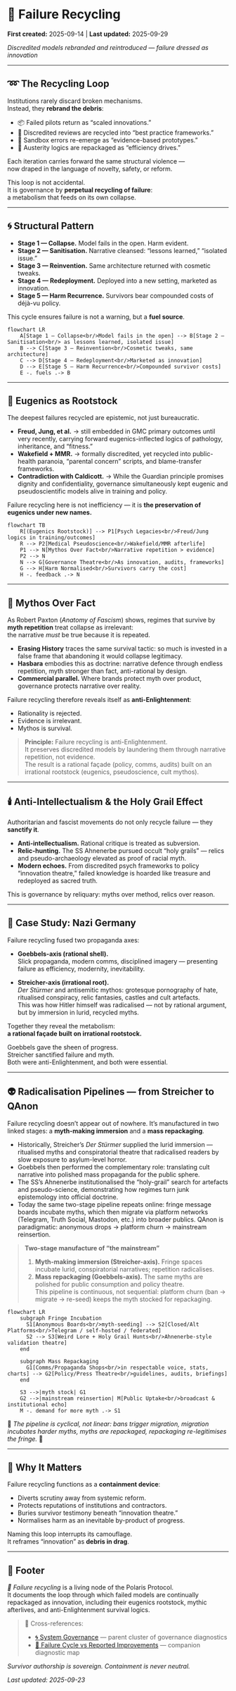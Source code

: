 # 🧪 Failure Recycling  
**First created:** 2025-09-14 | **Last updated:** 2025-09-29  

*Discredited models rebranded and reintroduced — failure dressed as innovation*  

---

## ➿ The Recycling Loop  

Institutions rarely discard broken mechanisms.  
Instead, they **rebrand the debris**:  

- 📦 Failed pilots return as “scaled innovations.”  
- 📑 Discredited reviews are recycled into “best practice frameworks.”  
- 🧪 Sandbox errors re-emerge as “evidence-based prototypes.”  
- 💸 Austerity logics are repackaged as “efficiency drives.”  

Each iteration carries forward the same structural violence —  
now draped in the language of novelty, safety, or reform.  

This loop is not accidental.  
It is governance by **perpetual recycling of failure**:  
a metabolism that feeds on its own collapse.  

---

## 🌀 Structural Pattern  

- **Stage 1 — Collapse.** Model fails in the open. Harm evident.  
- **Stage 2 — Sanitisation.** Narrative cleansed: “lessons learned,” “isolated issue.”  
- **Stage 3 — Reinvention.** Same architecture returned with cosmetic tweaks.  
- **Stage 4 — Redeployment.** Deployed into a new setting, marketed as innovation.  
- **Stage 5 — Harm Recurrence.** Survivors bear compounded costs of déjà-vu policy.  

This cycle ensures failure is not a warning, but a **fuel source**.  

```mermaid
flowchart LR
    A[Stage 1 — Collapse<br/>Model fails in the open] --> B[Stage 2 — Sanitisation<br/> as lessons learned, isolated issue]
    B --> C[Stage 3 — Reinvention<br/>Cosmetic tweaks, same architecture]
    C --> D[Stage 4 — Redeployment<br/>Marketed as innovation]
    D --> E[Stage 5 — Harm Recurrence<br/>Compounded survivor costs]
    E -. fuels .-> B
```

---

## 🧬 Eugenics as Rootstock  

The deepest failures recycled are epistemic, not just bureaucratic.  

- **Freud, Jung, et al.** → still embedded in GMC primary outcomes until very recently, carrying forward eugenics-inflected logics of pathology, inheritance, and “fitness.”  
- **Wakefield + MMR.** → formally discredited, yet recycled into public-health paranoia, “parental concern” scripts, and blame-transfer frameworks.  
- **Contradiction with Caldicott.** → While the Guardian principle promises dignity and confidentiality, governance simultaneously kept eugenic and pseudoscientific models alive in training and policy.  

Failure recycling here is not inefficiency — it is **the preservation of eugenics under new names.**  

```mermaid
flowchart TB
    R[(Eugenics Rootstock)] --> P1[Psych Legacies<br/>Freud/Jung logics in training/outcomes]
    R --> P2[Medical Pseudoscience<br/>Wakefield/MMR afterlife]
    P1 --> N[Mythos Over Fact<br/>Narrative repetition > evidence]
    P2 --> N
    N --> G[Governance Theatre<br/>As innovation, audits, frameworks]
    G --> H[Harm Normalised<br/>Survivors carry the cost]
    H -. feedback .-> N
```

---

## 👹 Mythos Over Fact  

As Robert Paxton (*Anatomy of Fascism*) shows, regimes that survive by **myth repetition** treat collapse as irrelevant:  
the narrative *must* be true because it is repeated.  

- **Erasing History** traces the same survival tactic: so much is invested in a false frame that abandoning it would collapse legitimacy.  
- **Hasbara** embodies this as doctrine: narrative defence through endless repetition, myth stronger than fact, anti-rational by design.  
- **Commercial parallel.** Where brands protect myth over product, governance protects narrative over reality.  

Failure recycling therefore reveals itself as **anti-Enlightenment**:  

- Rationality is rejected.  
- Evidence is irrelevant.  
- Mythos is survival.

> **Principle:** Failure recycling is anti-Enlightenment.  
> It preserves discredited models by laundering them through narrative repetition, not evidence.  
> The result is a rational façade (policy, comms, audits) built on an irrational rootstock (eugenics, pseudoscience, cult mythos).

---

## 🕯️ Anti-Intellectualism & the Holy Grail Effect  

Authoritarian and fascist movements do not only recycle failure — they **sanctify it**.  

- **Anti-intellectualism.** Rational critique is treated as subversion.  
- **Relic-hunting.** The SS Ahnenerbe pursued occult “holy grails” — relics and pseudo-archaeology elevated as proof of racial myth.  
- **Modern echoes.** From discredited psych frameworks to policy “innovation theatre,” failed knowledge is hoarded like treasure and redeployed as sacred truth.  

This is governance by reliquary: myths over method, relics over reason.  

---

## 🏰 Case Study: Nazi Germany  

Failure recycling fused two propaganda axes:  

- **Goebbels-axis (rational shell).**  
  Slick propaganda, modern comms, disciplined imagery — presenting failure as efficiency, modernity, inevitability.  

- **Streicher-axis (irrational root).**  
  *Der Stürmer* and antisemitic mythos: grotesque pornography of hate, ritualised conspiracy, relic fantasies, castles and cult artefacts.  
  This was how Hitler himself was radicalised — not by rational argument, but by immersion in lurid, recycled myths.  

Together they reveal the metabolism:  
**a rational façade built on irrational rootstock.**  

Goebbels gave the sheen of progress.  
Streicher sanctified failure and myth.  
Both were anti-Enlightenment, and both were essential.  

---

## 👽 Radicalisation Pipelines — from Streicher to QAnon  

Failure recycling doesn’t appear out of nowhere. It’s manufactured in two linked stages: a **myth-making immersion** and a **mass repackaging**.  

- Historically, Streicher’s *Der Stürmer* supplied the lurid immersion — ritualised myths and conspiratorial theatre that radicalised readers by slow exposure to asylum-level horror.  
- Goebbels then performed the complementary role: translating cult narrative into polished mass propaganda for the public sphere.  
- The SS’s Ahnenerbe institutionalised the “holy-grail” search for artefacts and pseudo-science, demonstrating how regimes turn junk epistemology into official doctrine.  
- Today the same two-stage pipeline repeats online: fringe message boards incubate myths, which then migrate via platform networks (Telegram, Truth Social, Mastodon, etc.) into broader publics. QAnon is paradigmatic: anonymous drops → platform churn → mainstream reinsertion.

> **Two-stage manufacture of “the mainstream”**  
> 1) **Myth-making immersion (Streicher-axis).** Fringe spaces incubate lurid, conspiratorial narratives; repetition radicalises.  
> 2) **Mass repackaging (Goebbels-axis).** The same myths are polished for public consumption and policy theatre.  
> This pipeline is continuous, not sequential: platform churn (ban → migrate → re-seed) keeps the myth stocked for repackaging.

```mermaid
flowchart LR
    subgraph Fringe Incubation
      S1[Anonymous Boards<br/>myth-seeding] --> S2[Closed/Alt Platforms<br/>Telegram / self-hosted / federated]
      S2 --> S3[Weird Lore + Holy Grail Hunts<br/>Ahnenerbe-style validation theatre]
    end

    subgraph Mass Repackaging
      G1[Comms/Propaganda Shops<br/>in respectable voice, stats, charts] --> G2[Policy/Press Theatre<br/>guidelines, audits, briefings]
    end

    S3 -->|myth stock| G1
    G2 -->|mainstream reinsertion| M[Public Uptake<br/>broadcast & institutional echo]
    M -. demand for more myth .-> S1
```

🔮 *The pipeline is cyclical, not linear: bans trigger migration, migration incubates harder myths, myths are repackaged, repackaging re-legitimises the fringe.* 🔮  

---

## 💄 Why It Matters  

Failure recycling functions as a **containment device**:  

- Diverts scrutiny away from systemic reform.  
- Protects reputations of institutions and contractors.  
- Buries survivor testimony beneath “innovation theatre.”  
- Normalises harm as an inevitable by-product of progress.  

Naming this loop interrupts its camouflage.  
It reframes “innovation” as **debris in drag**.  

---

## 🏮 Footer  

*🧪 Failure recycling* is a living node of the Polaris Protocol.  
It documents the loop through which failed models are continually repackaged as innovation, including their eugenics rootstock, mythic afterlives, and anti-Enlightenment survival logics.  

> 📡 Cross-references:  
> - [🌀 System Governance](./) — parent cluster of governance diagnostics  
> - [👀 Failure Cycle vs Reported Improvements](👀_failure_cycle_vs_reported_improvements.md) — companion diagnostic map  

*Survivor authorship is sovereign. Containment is never neutral.*  

_Last updated: 2025-09-23_  
